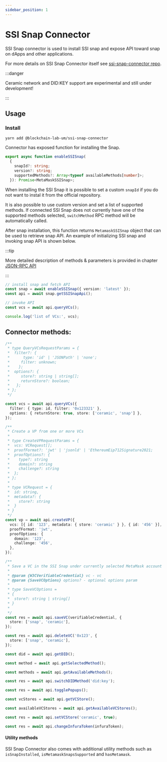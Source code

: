 ```yaml
---
sidebar_position: 1
---
```


# SSI Snap Connector

SSI Snap connector is used to install SSI snap and expose API toward snap on dApps and other applications.

For more details on SSI Snap Connector itself see [ssi-snap-connector repo](https://github.com/blockchain-lab-um/ssi-snap-connector).

:::danger

Ceramic network and DID:KEY support are experimental and still under development!

:::

## Usage

### Install

`yarn add @blockchain-lab-um/ssi-snap-connector`

Connector has exposed function for installing the Snap.

```typescript
export async function enableSSISnap(
  {
    snapId?: string;
    version?: string;
    supportedMethods?: Array<typeof availableMethods[number]>;
  }): Promise<MetaMaskSSISnap>;
```

When installing the SSI Snap it is possible to set a custom `snapId` if you do not want to instal it from the official repository.

It is also possible to use custom version and set a list of supported methods. If connected SSI Snap does not currently have one of the supported methods selected, `switchMethod` RPC method will be automatically called.

After snap installation, this function returns `MetamaskSSISnap` object that can be used to retrieve snap API.
An example of initializing SSI snap and invoking snap API is shown below.

:::tip

More detailed description of methods & parameters is provided in chapter [JSON-RPC API](../tutorial/rpc-methods.md)

:::

```typescript
// install snap and fetch API
const snap = await enableSSISnap({ version: 'latest' });
const api = await snap.getSSISnapApi();

// invoke API
const vcs = await api.queryVCs();

console.log('list of VCs:', vcs);
```

## Connector methods:

```typescript
/**
 * type QueryVCsRequestParams = {
 *  filter?: {
 *      type: 'id' | 'JSONPath' | 'none';
 *     filter: unknown;
 *    };
 *  options?: {
 *     store?: string | string[];
 *     returnStore?: boolean;
 *   };
 * };
 */

const vcs = await api.queryVCs({
  filter: { type: id, filter: '0x123321' },
  options: { returnStore: true, store: ['ceramic', 'snap'] },
});

/**
 * Create a VP from one or more VCs
 *
 * type CreateVPRequestParams = {
 *  vcs: VCRequest[];
 *  proofFormat?: 'jwt' | 'jsonld' | 'EthereumEip712Signature2021;
 *  proofOptions?: {
 *    type?: string
 *    domain?: string
 *    challenge?: string
 *  };
 * };
 *
 * type VCRequest = {
 *  id: string,
 *  metadata?: {
 *    store?: string
 *  }
 * }
 */
const vp = await api.createVP({
  vcs: [{ id: '123', metadata: { store: 'ceramic' } }, { id: '456' }],
  proofFormat: 'jwt',
  proofOptions: {
    domain: '123',
    challenge: '456',
  },
});

/**
 * Save a VC in the SSI Snap under currently selected MetaMask account
 *
 * @param {W3CVerifiableCredential} vc - vc
 * @param {SaveVCOptions} options? - optional options param
 *
 * type SaveVCOptions =
 * {
 *  store?: string | string[]
 * }
 *
 */
const res = await api.saveVC(verifiableCredential, {
  store: ['snap', 'ceramic'],
});

const res = await api.deleteVC('0x123', {
  store: ['snap', 'ceramic'],
});

const did = await api.getDID();

const method = await api.getSelectedMethod();

const methods = await api.getAvailableMethods();

const res = await api.switchDIDMethod('did:key');

const res = await api.togglePopups();

const vcStores = await api.getVCStore();

const availableVCStores = await api.getAvailableVCStores();

const res = await api.setVCStore('ceramic', true);

const res = await api.changeInfuraToken(infuraToken);
```

#### Utility methods

SSI Snap Connector also comes with additional utility methods such as `isSnapInstalled`, `isMetamaskSnapsSupported` and `hasMetamask`.
